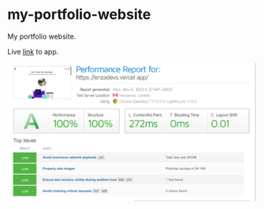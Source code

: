 # my-portfolio-website
My portfolio website.


Live [link](https://enzadevs.vercel.app/) to app.

![Screenshot of GTMetrix performance scores.](/public/peroformance.png)
